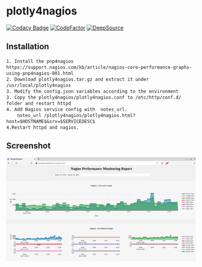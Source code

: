 # plotly4nagios

[![Codacy Badge](https://api.codacy.com/project/badge/Grade/b5584b07ff944a77a9e1fcd0951c2eb8)](https://app.codacy.com/gh/vignesh88/plotly4nagios?utm_source=github.com&utm_medium=referral&utm_content=vignesh88/plotly4nagios&utm_campaign=Badge_Grade_Settings)
[![CodeFactor](https://www.codefactor.io/repository/github/vignesh88/plotly4nagios/badge)](https://www.codefactor.io/repository/github/vignesh88/plotly4nagios) [![DeepSource](https://deepsource.io/gh/vignesh88/plotly4nagios.svg/?label=active+issues&show_trend=true)](https://deepsource.io/gh/vignesh88/plotly4nagios/?ref=repository-badge)

## Installation
```
1. Install the pnp4nagios https://support.nagios.com/kb/article/nagios-core-performance-graphs-using-pnp4nagios-801.html
2. Download plotly4nagios.tar.gz and extract it under /usr/local/plotly4nagios
3. Modify the config.json variables according to the environment
3. Copy the plotly4nagios/plotly4nagios.conf to /etc/http/conf.d/ folder and restart httpd
4. Add Nagios service config with  notes_url.
    notes_url /plotly4nagios/plotly4nagios.html?host=$HOSTNAME$&srv=$SERVICEDESC$
4.Restart httpd and nagios.
```

## Screenshot
![Alt text](img/screenshot.png?raw=true "Title")